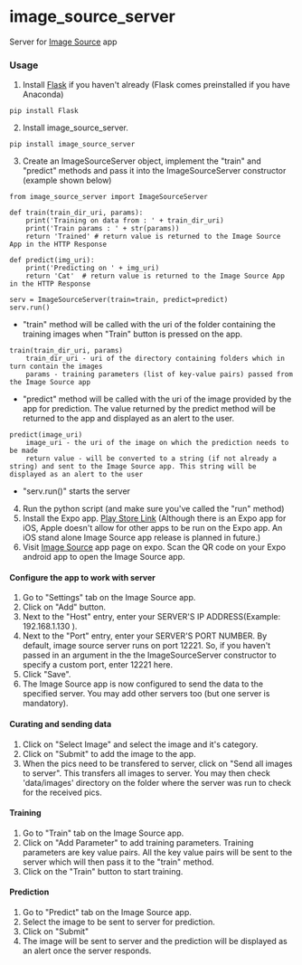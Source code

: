 # image_source_server

Server for <a href="https://expo.io/@prasannals/image-source">Image Source</a> app

### Usage

1. Install <a href="http://flask.pocoo.org/">Flask</a> if you haven't already (Flask comes preinstalled if you have Anaconda)
```
pip install Flask
```
2. Install image_source_server. 
```
pip install image_source_server
```
3. Create an ImageSourceServer object, implement the "train" and "predict" methods and pass it into the ImageSourceServer constructor (example shown below)
```
from image_source_server import ImageSourceServer

def train(train_dir_uri, params):
    print('Training on data from : ' + train_dir_uri)
    print('Train params : ' + str(params))
    return 'Trained' # return value is returned to the Image Source App in the HTTP Response

def predict(img_uri):
    print('Predicting on ' + img_uri)
    return 'Cat'  # return value is returned to the Image Source App in the HTTP Response

serv = ImageSourceServer(train=train, predict=predict)
serv.run()
```

* "train" method will be called with the uri of the folder containing the training images when "Train" button is pressed on the app.
```
train(train_dir_uri, params)
    train_dir_uri - uri of the directory containing folders which in turn contain the images
    params - training parameters (list of key-value pairs) passed from the Image Source app
```
* "predict" method will be called with the uri of the image provided by the app for prediction. The value returned by the predict method will be returned to the app and displayed as an alert to the user.
```
predict(image_uri)
    image_uri - the uri of the image on which the prediction needs to be made
    return value - will be converted to a string (if not already a string) and sent to the Image Source app. This string will be displayed as an alert to the user
```
* "serv.run()" starts the server
4. Run the python script (and make sure you've called the "run" method)
5. Install the Expo app. <a href="https://play.google.com/store/apps/details?id=host.exp.exponent">Play Store Link</a> (Although there is an Expo app for iOS, Apple doesn't allow for other apps to be run on the Expo app. An iOS stand alone Image Source app release is planned in future.)
6. Visit <a href="https://expo.io/@prasannals/image-source">Image Source</a> app page on expo. Scan the QR code on your Expo android app to open the Image Source app.

#### Configure the app to work with server
1. Go to "Settings" tab on the Image Source app.
2. Click on "Add" button.
3. Next to the "Host" entry, enter your SERVER'S IP ADDRESS(Example: 192.168.1.130 ).
4. Next to the "Port" entry, enter your SERVER'S PORT NUMBER. By default, image source server runs on port 12221. So, if you haven't passed in an argument in the the ImageSourceServer constructor to specify a custom port, enter 12221 here.
5. Click "Save".
6. The Image Source app is now configured to send the data to the specified server. You may add other servers too (but one server is mandatory). 

#### Curating and sending data
1. Click on "Select Image" and select the image and it's category. 
2. Click on "Submit" to add the image to the app.
3. When the pics need to be transfered to server, click on "Send all images to server". This transfers all images to server. You may then check 'data/images' directory on the folder where the server was run to check for the received pics.

#### Training 
1. Go to "Train" tab on the Image Source app.
2. Click on "Add Parameter" to add training parameters. Training parameters are key value pairs. All the key value pairs will be sent to the server which will then pass it to the "train" method.
3. Click on the "Train" button to start training.

#### Prediction
1. Go to "Predict" tab on the Image Source app.
2. Select the image to be sent to server for prediction.
3. Click on "Submit"
4. The image will be sent to server and the prediction will be displayed as an alert once the server responds.
